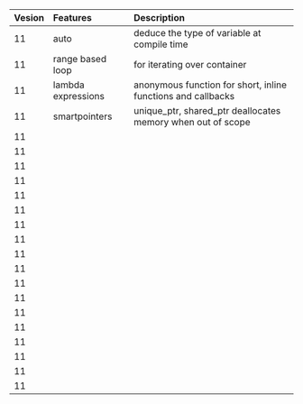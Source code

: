 |Vesion|Features|Description|
|:-----|:-------|:----------|
|11|auto|deduce the type of variable at compile time|
|11|range based loop|for iterating over container|
|11|lambda expressions|anonymous function for short, inline functions and callbacks|
|11|smartpointers|unique_ptr, shared_ptr deallocates memory when out of scope|
|11|||
|11|||
|11|||
|11|||
|11|||
|11|||
|11|||
|11|||
|11|||
|11|||
|11|||
|11|||
|11|||
|11|||
|11|||
|11|||
|11|||
|11|||
